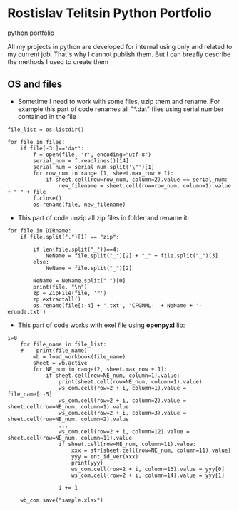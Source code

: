 # Rostislav Telitsin Python Portfolio
python portfolio

All my projects in python are developed for internal using only and related to my current job. That's why I cannot publish them. But I can breafly describe the methods I used to create them

## OS and files

- Sometime I need to work with some files, uzip them and rename. For example this part of code renames all "*.dat" files using serial number contained in the file
~~~
file_list = os.listdir()

for file in files:
    if file[-3:]=='dat':
        f = open(file, 'r', encoding="utf-8")
        serial_num = f.readlines()[14]
        serial_num = serial_num.split('\"')[1]
        for row_num in range (1, sheet.max_row + 1):
            if sheet.cell(row=row_num, column=2).value == serial_num:
                new_filename = sheet.cell(row=row_num, column=1).value + "_" + file
        f.close()
        os.rename(file, new_filename)
~~~

- This part of code unzip all zip files in folder and rename it:
~~~
for file in DIRname:
    if file.split(".")[1] == "zip":

        if len(file.split("_"))==4:
            NeName = file.split("_")[2] + "_" + file.split("_")[3]
        else:
            NeName = file.split("_")[2]
        
        NeName = NeName.split(".")[0]
        print(file, "\n")
        zp = ZipFile(file, 'r')
        zp.extractall()
        os.rename(file[:-4] + '.txt', 'CFGMML-' + NeName + '-erunda.txt')
~~~        

- This part of code works with exel file using **openpyxl** lib:
~~~ 
i=0
    for file_name in file_list:
    #    print(file_name)
        wb = load_workbook(file_name)
        sheet = wb.active
        for NE_num in range(2, sheet.max_row + 1):
            if sheet.cell(row=NE_num, column=1).value:
                print(sheet.cell(row=NE_num, column=1).value)
                ws_com.cell(row=2 + i, column=1).value = file_name[:-5]
                ws_com.cell(row=2 + i, column=2).value = sheet.cell(row=NE_num, column=1).value
                ws_com.cell(row=2 + i, column=3).value = sheet.cell(row=NE_num, column=2).value
                ...
                ws_com.cell(row=2 + i, column=12).value = sheet.cell(row=NE_num, column=11).value
                if sheet.cell(row=NE_num, column=11).value:
                    xxx = str(sheet.cell(row=NE_num, column=11).value)
                    yyy = ent_id_ver(xxx)
                    print(yyy)
                    ws_com.cell(row=2 + i, column=13).value = yyy[0]
                    ws_com.cell(row=2 + i, column=14).value = yyy[1]

                i += 1

    wb_com.save("sample.xlsx")
~~~ 
